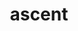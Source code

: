 ---
title: "ascent"
layout: cache
categories: [package, v0.18.0]
meta: {"versions": ["0.8.0"], "compilers": ["gcc@=7.5.0"], "oss": ["ubuntu18.04"], "platforms": ["linux"], "targets": ["x86_64"], "stacks": ["data-vis-sdk", "e4s", "radiuss", "root"], "num_specs": 3, "num_specs_by_stack": {"root": 3, "e4s": 1, "data-vis-sdk": 1, "radiuss": 1}}
spec_details: [{"hash": "fccqp4kzc3zeot44s255vh34jayhi6b3", "compiler": "gcc@=7.5.0", "versions": ["0.8.0"], "os": "ubuntu18.04", "platform": "linux", "target": "x86_64", "variants": ["~adios2", "~babelflow", "+blt_find_mpi", "build_type=RelWithDebInfo", "~cuda", "~doc", "~dray", "~fides", "+fortran", "~ipo", "~mfem", "+mpi", "+openmp", "patches=bd25d66,cbe4552", "~python", "+serial", "+shared", "+test", "+vtkh"], "stacks": ["root", "e4s"], "size": "-", "tarball": "https://binaries.spack.io/releases/v0.18.0/build_cache/linux-ubuntu18.04-x86_64/gcc-7.5.0/ascent-0.8.0/linux-ubuntu18.04-x86_64-gcc-7.5.0-ascent-0.8.0-fccqp4kzc3zeot44s255vh34jayhi6b3.spack"}, {"hash": "4mdunoexxwkn45v6ltegchcdmwkrs6kc", "compiler": "gcc@=7.5.0", "versions": ["0.8.0"], "os": "ubuntu18.04", "platform": "linux", "target": "x86_64", "variants": ["+adios2", "~babelflow", "+blt_find_mpi", "build_type=RelWithDebInfo", "~cuda", "~doc", "+dray", "~fides", "~fortran", "~ipo", "~mfem", "+mpi", "+openmp", "patches=bd25d66,cbe4552", "+python", "+serial", "+shared", "~test", "+vtkh"], "stacks": ["root", "data-vis-sdk"], "size": "-", "tarball": "https://binaries.spack.io/releases/v0.18.0/build_cache/linux-ubuntu18.04-x86_64/gcc-7.5.0/ascent-0.8.0/linux-ubuntu18.04-x86_64-gcc-7.5.0-ascent-0.8.0-4mdunoexxwkn45v6ltegchcdmwkrs6kc.spack"}, {"hash": "hmdjz6lq3gqy5mh3tot3rzaszux3v6kr", "compiler": "gcc@=7.5.0", "versions": ["0.8.0"], "os": "ubuntu18.04", "platform": "linux", "target": "x86_64", "variants": ["~adios2", "~babelflow", "+blt_find_mpi", "build_type=RelWithDebInfo", "~cuda", "~doc", "~dray", "~fides", "+fortran", "~ipo", "~mfem", "+mpi", "+openmp", "patches=bd25d66,cbe4552", "~python", "+serial", "+shared", "+test", "+vtkh"], "stacks": ["radiuss", "root"], "size": "-", "tarball": "https://binaries.spack.io/releases/v0.18.0/build_cache/linux-ubuntu18.04-x86_64/gcc-7.5.0/ascent-0.8.0/linux-ubuntu18.04-x86_64-gcc-7.5.0-ascent-0.8.0-hmdjz6lq3gqy5mh3tot3rzaszux3v6kr.spack"}]
---